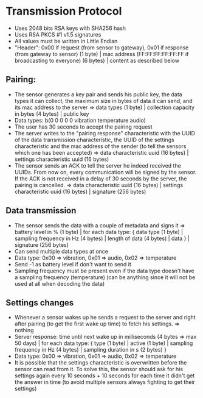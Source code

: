 # Transmission Protocol

- Uses 2048 bits RSA keys with SHA256 hash
- Uses RSA PKCS #1 v1.5 signatures
- All values must be written in Little Endian
- "Header": 0x00 if request (from sensor to gateway), 0x01 if response (from gateway to sensor) (1 byte) | mac address (FF:FF:FF:FF:FF:FF if broadcasting to everyone) (6 bytes) | content as described below

## Pairing:

- The sensor generates a key pair and sends his public key, the data types it can collect, the maximum size in bytes of data it can send, and its mac address to the server => data types (1 byte) | collection capacity in bytes (4 bytes) | public key
- Data types: b(0 0 0 0 0 vibration temperature audio)
- The user has 30 seconds to accept the pairing request
- The server writes to the "pairing response" characteristic with the UUID of the data transmission characteristic, the UUID of the settings characteristic and the mac address of the sender (to tell the sensors which one has been accepted) => data characteristic uuid (16 bytes) | settings characteristic uuid (16 bytes)
- The sensor sends an ACK to tell the server he indeed received the UUIDs. From now on, every communication will be signed by the sensor. If the ACK is not received in a delay of 30 seconds by the server, the pairing is cancelled. => data characteristic uuid (16 bytes) | settings characteristic uuid (16 bytes) | signature (256 bytes)

## Data transmission

- The sensor sends the data with a couple of metadata and signs it => battery level in % (1 byte) | for each data type: { data type (1 byte) | sampling frequency in Hz (4 bytes) | length of data (4 bytes) | data } | signature (256 bytes)
- Can send multiple data types at once
- Data type: 0x00 => vibration, 0x01 => audio, 0x02 => temperature
- Send -1 as battery level if don't want to send it
- Sampling frequency must be present even if the data type doesn't have a sampling frequency (temperature) (can be anything since it will not be used at all when decoding the data)

## Settings changes

- Whenever a sensor wakes up he sends a request to the server and right after pairing (to get the first wake up time) to fetch his settings. => nothing
- Server response: time until next wake up in milliseconds (4 bytes => max 50 days) | for each data type: { type (1 byte) | active (1 byte) | sampling frequency in Hz (4 bytes) | sampling duration in s (2 bytes) }
- Data type: 0x00 => vibration, 0x01 => audio, 0x02 => temperature
- It is possible that the settings characteristic is overwritten before the sensor can read from it. To solve this, the sensor should ask for his settings again every 10 seconds + 10 seconds for each time it didn't get the answer in time (to avoid multiple sensors always fighting to get their settings)
